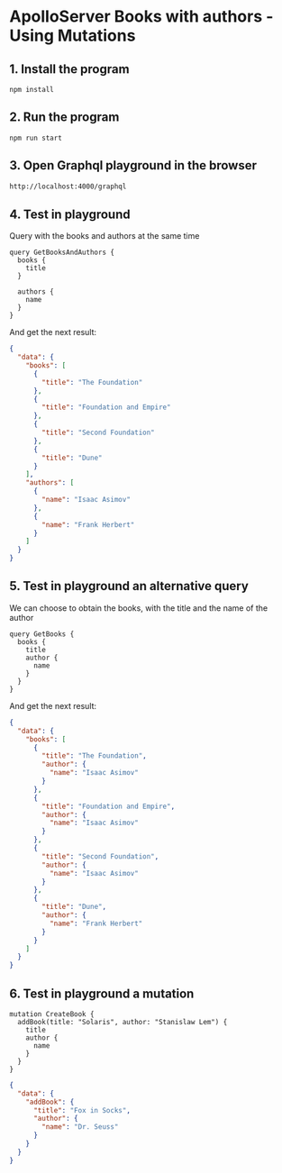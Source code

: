 # ApolloServer Books with authors - Using Mutations

## 1. Install the program

```shell
npm install
```

## 2. Run the program

```shell
npm run start
```

## 3. Open Graphql playground in the browser

```html
http://localhost:4000/graphql
```

## 4. Test in playground

Query with the books and authors at the same time

```
query GetBooksAndAuthors {
  books {
    title
  }

  authors {
    name
  }
}
```

And get the next result:

```json
{
  "data": {
    "books": [
      {
        "title": "The Foundation"
      },
      {
        "title": "Foundation and Empire"
      },
      {
        "title": "Second Foundation"
      },
      {
        "title": "Dune"
      }
    ],
    "authors": [
      {
        "name": "Isaac Asimov"
      },
      {
        "name": "Frank Herbert"
      }
    ]
  }
}
```

## 5. Test in playground an alternative query


We can choose to obtain the books, with the title and the name of the author

```
query GetBooks {
  books {
    title
    author {
      name
    }
  }
}
```

And get the next result:

```json
{
  "data": {
    "books": [
      {
        "title": "The Foundation",
        "author": {
          "name": "Isaac Asimov"
        }
      },
      {
        "title": "Foundation and Empire",
        "author": {
          "name": "Isaac Asimov"
        }
      },
      {
        "title": "Second Foundation",
        "author": {
          "name": "Isaac Asimov"
        }
      },
      {
        "title": "Dune",
        "author": {
          "name": "Frank Herbert"
        }
      }
    ]
  }
}
```

## 6. Test in playground a mutation

```
mutation CreateBook {
  addBook(title: "Solaris", author: "Stanislaw Lem") {
    title
    author {
      name
    }
  }
}
```

```JSON
{
  "data": {
    "addBook": {
      "title": "Fox in Socks",
      "author": {
        "name": "Dr. Seuss"
      }
    }
  }
}
```